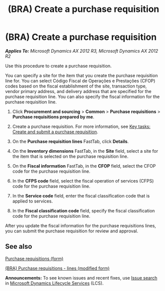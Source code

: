﻿---
title: (BRA) Create a purchase requisition
TOCTitle: (BRA) Create a purchase requisition
ms:assetid: b90f52ac-5826-493e-a4d7-eeecd279da96
ms:mtpsurl: https://technet.microsoft.com/en-us/library/JJ923370(v=AX.60)
ms:contentKeyID: 50877027
ms.date: 04/18/2014
mtps_version: v=AX.60
f1_keywords:
- purchase
- purchase requisition
- BRA
- brazil
- BR - 00027
---

# (BRA) Create a purchase requisition 


_**Applies To:** Microsoft Dynamics AX 2012 R3, Microsoft Dynamics AX 2012 R2_

Use this procedure to create a purchase requisition.

You can specify a site for the item that you create the purchase requisition line for. You can select Código Fiscal de Operações e Prestações (CFOP) codes based on the fiscal establishment of the site, transaction type, vendor primary address, and delivery address that are specified for the purchase requisition line. You can also specify the fiscal information for the purchase requisition line.

1.  Click **Procurement and sourcing** \> **Common** \> **Purchase requisitions** \> **Purchase requisitions prepared by me**.

2.  Create a purchase requisition. For more information, see [Key tasks: Create and submit a purchase requisition](key-tasks-create-and-submit-a-purchase-requisition.md).

3.  On the **Purchase requisition lines** FastTab, click **Details**.

4.  On the **Inventory dimensions** FastTab, in the **Site** field, select a site for the item that is selected on the purchase requisition line.

5.  On the **Fiscal information** FastTab, in the **CFOP** field, select the CFOP code for the purchase requisition line.

6.  In the **CFPS code** field, select the fiscal operation of services (CFPS) code for the purchase requisition line.

7.  In the **Service code** field, enter the fiscal classification code that is applied to services.

8.  In the **Fiscal classification code** field, specify the fiscal classification code for the purchase requisition line.

After you update the fiscal information for the purchase requisitions lines, you can submit the purchase requisition for review and approval.

## See also

[Purchase requisitions (form)](https://technet.microsoft.com/en-us/library/hh209453\(v=ax.60\))

[(BRA) Purchase requisitions - lines (modified form)](https://technet.microsoft.com/en-us/library/jj923406\(v=ax.60\))

  
**Announcements:** To see known issues and recent fixes, use [Issue search](http://go.microsoft.com/fwlink/?linkid=389258) in [Microsoft Dynamics Lifecycle Services](http://go.microsoft.com/fwlink/?linkid=306505) (LCS).

